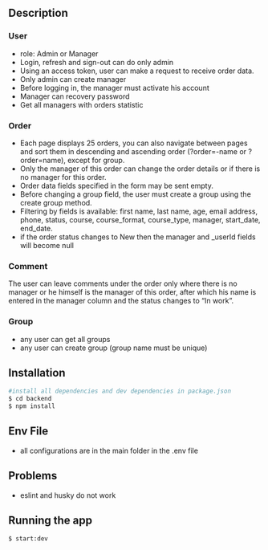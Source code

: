 
## Description

### User

- role: Admin or Manager
- Login, refresh and sign-out can do only admin
- Using an access token, user can make a request to receive order data.
- Only admin can create manager
- Before logging in, the manager must activate his account
- Manager can recovery password
- Get all managers with orders statistic

### Order

- Each page displays 25 orders, you can also navigate between pages and sort them in descending and ascending order
(?order=-name or ?order=name), except for group.
- Only the manager of this order can change the order details or if there is no manager for this order.
- Order data fields specified in the form may be sent empty.
- Before changing a group field, the user must create a group using the create group method.
- Filtering by fields is available: first name, last name, age, email address, phone, status, course, course_format,
course_type, manager, start_date, end_date.
- if the order status changes to New then the manager and _userId fields will become null

### Comment

The user can leave comments under the order only where there is no manager or he himself is the manager of this order, 
after which his name is entered in the manager column and the status changes to “In work”.

### Group

- any user can get all groups
- any user can create group (group name must be unique)

## Installation

```bash
#install all dependencies and dev dependencies in package.json
$ cd backend
$ npm install
```

## Env File

- all configurations are in the main folder in the .env file

## Problems

- eslint and husky do not work

## Running the app

```bash
$ start:dev
```